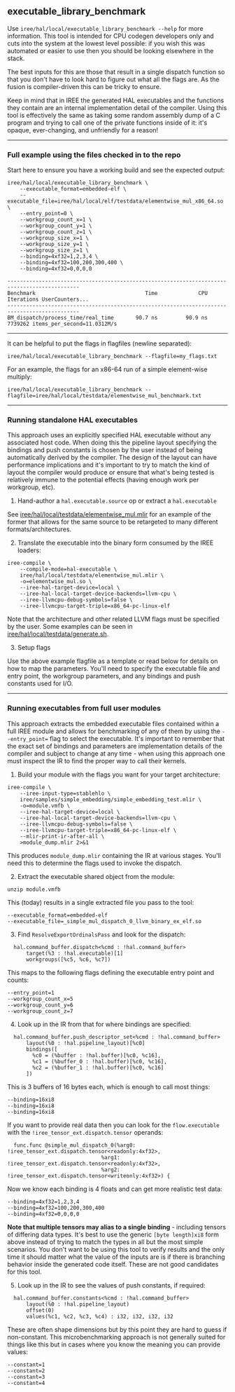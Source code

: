 executable_library_benchmark
---

Use `iree/hal/local/executable_library_benchmark --help` for more information.
This tool is intended for CPU codegen developers only and cuts into the system
at the lowest level possible: if you wish this was automated or easier to use
then you should be looking elsewhere in the stack.

The best inputs for this are those that result in a single dispatch function
so that you don't have to look hard to figure out what all the flags are. As
the fusion is compiler-driven this can be tricky to ensure.

Keep in mind that in IREE the generated HAL executables and the functions they
contain are an internal implementation detail of the compiler. Using this tool
is effectively the same as taking some random assembly dump of a C program and
trying to call one of the private functions inside of it: it's opaque,
ever-changing, and unfriendly for a reason!

---

### Full example using the files checked in to the repo

Start here to ensure you have a working build and see the expected output:

```
iree/hal/local/executable_library_benchmark \
    --executable_format=embedded-elf \
    --executable_file=iree/hal/local/elf/testdata/elementwise_mul_x86_64.so \
    --entry_point=0 \
    --workgroup_count_x=1 \
    --workgroup_count_y=1 \
    --workgroup_count_z=1 \
    --workgroup_size_x=1 \
    --workgroup_size_y=1 \
    --workgroup_size_z=1 \
    --binding=4xf32=1,2,3,4 \
    --binding=4xf32=100,200,300,400 \
    --binding=4xf32=0,0,0,0
```

```
---------------------------------------------------------------------------------------------
Benchmark                                   Time             CPU   Iterations UserCounters...
---------------------------------------------------------------------------------------------
BM_dispatch/process_time/real_time       90.7 ns         90.9 ns      7739262 items_per_second=11.0312M/s
```

---

It can be helpful to put the flags in flagfiles (newline separated):

```
iree/hal/local/executable_library_benchmark --flagfile=my_flags.txt
```

For an example, the flags for an x86-64 run of a simple element-wise multiply:

```
iree/hal/local/executable_library_benchmark --flagfile=iree/hal/local/testdata/elementwise_mul_benchmark.txt
```

---

### Running standalone HAL executables

This approach uses an explicitly specified HAL executable without any associated
host code. When doing this the pipeline layout specifying the bindings and
push constants is chosen by the user instead of being automatically derived by
the compiler. The design of the layout can have performance implications and
it's important to try to match the kind of layout the compiler would produce or
ensure that what's being tested is relatively immune to the potential effects
(having enough work per workgroup, etc).

1. Hand-author a `hal.executable.source` op or extract a `hal.executable`

See [iree/hal/local/testdata/elementwise_mul.mlir](iree/hal/local/testdata/elementwise_mul.mlir)
for an example of the former that allows for the same source to be retargeted
to many different formats/architectures.

2. Translate the executable into the binary form consumed by the IREE loaders:

```
iree-compile \
    --compile-mode=hal-executable \
    iree/hal/local/testdata/elementwise_mul.mlir \
    -o=elementwise_mul.so \
    --iree-hal-target-device=local \
    --iree-hal-local-target-device-backends=llvm-cpu \
    --iree-llvmcpu-debug-symbols=false \
    --iree-llvmcpu-target-triple=x86_64-pc-linux-elf
```

Note that the architecture and other related LLVM flags must be specified by the
user. Some examples can be seen in [iree/hal/local/testdata/generate.sh](iree/hal/local/testdata/generate.sh).

3. Setup flags

Use the above example flagfile as a template or read below for details on how
to map the parameters. You'll need to specify the executable file and entry
point, the workgroup parameters, and any bindings and push constants used for
I/O.

---

### Running executables from full user modules

This approach extracts the embedded executable files contained within a full
IREE module and allows for benchmarking of any of them by using the
`--entry_point=` flag to select the executable. It's important to remember that
the exact set of bindings and parameters are implementation details of the
compiler and subject to change at any time - when using this approach one must
inspect the IR to find the proper way to call their kernels.

1. Build your module with the flags you want for your target architecture:

```
iree-compile \
    --iree-input-type=stablehlo \
    iree/samples/simple_embedding/simple_embedding_test.mlir \
    -o=module.vmfb \
    --iree-hal-target-device=local \
    --iree-hal-local-target-device-backends=llvm-cpu \
    --iree-llvmcpu-debug-symbols=false \
    --iree-llvmcpu-target-triple=x86_64-pc-linux-elf \
    --mlir-print-ir-after-all \
    >module_dump.mlir 2>&1
```

This produces `module_dump.mlir` containing the IR at various stages.
You'll need this to determine the flags used to invoke the dispatch.

2. Extract the executable shared object from the module:

```
unzip module.vmfb
```

This (today) results in a single extracted file you pass to the tool:

```
--executable_format=embedded-elf
--executable_file=_simple_mul_dispatch_0_llvm_binary_ex_elf.so
```

3. Find `ResolveExportOrdinalsPass` and look for the dispatch:

```mlir
  hal.command_buffer.dispatch<%cmd : !hal.command_buffer>
      target(%3 : !hal.executable)[1]
      workgroups([%c5, %c6, %c7])
```

This maps to the following flags defining the executable entry point and counts:

```
--entry_point=1
--workgroup_count_x=5
--workgroup_count_y=6
--workgroup_count_z=7
```

4. Look up in the IR from that for where bindings are specified:

```mlir
  hal.command_buffer.push_descriptor_set<%cmd : !hal.command_buffer>
      layout(%0 : !hal.pipeline_layout)[%c0]
      bindings([
        %c0 = (%buffer : !hal.buffer)[%c0, %c16],
        %c1 = (%buffer_0 : !hal.buffer)[%c0, %c16],
        %c2 = (%buffer_1 : !hal.buffer)[%c0, %c16]
      ])
```

This is 3 buffers of 16 bytes each, which is enough to call most things:

```
--binding=16xi8
--binding=16xi8
--binding=16xi8
```

If you want to provide real data then you can look for the `flow.executable`
with the `!iree_tensor_ext.dispatch.tensor` operands:

```mlir
  func.func @simple_mul_dispatch_0(%arg0: !iree_tensor_ext.dispatch.tensor<readonly:4xf32>,
                              %arg1: !iree_tensor_ext.dispatch.tensor<readonly:4xf32>,
                              %arg2: !iree_tensor_ext.dispatch.tensor<writeonly:4xf32>) {
```

Now we know each binding is 4 floats and can get more realistic test data:

```
--binding=4xf32=1,2,3,4
--binding=4xf32=100,200,300,400
--binding=4xf32=0,0,0,0
```

**Note that multiple tensors may alias to a single binding** - including
tensors of differing data types. It's best to use the generic
`[byte length]xi8` form above instead of trying to match the types in all but
the most simple scenarios. You don't want to be using this tool to verify
results and the only time it should matter what the value of the inputs are is
if there is branching behavior inside the generated code itself. These are not
good candidates for this tool.

5. Look up in the IR to see the values of push constants, if required:

```mlir
  hal.command_buffer.constants<%cmd : !hal.command_buffer>
      layout(%0 : !hal.pipeline_layout)
      offset(0)
      values(%c1, %c2, %c3, %c4) : i32, i32, i32, i32
```

These are often shape dimensions but by this point they are hard to guess if
non-constant. This microbenchmarking approach is not generally suited for
things like this but in cases where you know the meaning you can provide values:

```
--constant=1
--constant=2
--constant=3
--constant=4
```

